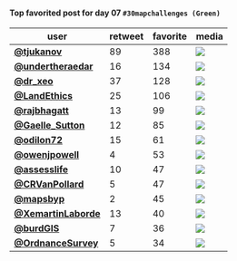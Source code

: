 #### Top favorited post for day 07 `#30mapchallenges (Green)`
| user                                            |   retweet |   favorite | media                                                           |
|-------------------------------------------------|-----------|------------|-----------------------------------------------------------------|
| **[@tjukanov](https://t.co/H2GKzR7SL2)**        |        89 |        388 | ![](http://pbs.twimg.com/media/EmIJOdWWoAEv28R.jpg)             |
| **[@undertheraedar](https://t.co/9RDDLGr1OA)**  |        16 |        134 | ![](http://pbs.twimg.com/tweet_video_thumb/EmOk6m7XEAEYifX.jpg) |
| **[@dr_xeo](https://t.co/0UfKEqDXLW)**          |        37 |        128 | ![](http://pbs.twimg.com/media/EmPC7nEXIAAhMkw.jpg)             |
| **[@LandEthics](https://t.co/HKhNPuyCCI)**      |        25 |        106 | ![](http://pbs.twimg.com/media/EmQR_xfXMAMKEmi.jpg)             |
| **[@rajbhagatt](https://t.co/gRbbcrDlyC)**      |        13 |         99 | ![](http://pbs.twimg.com/media/EmOketvU4AAS7O-.jpg)             |
| **[@Gaelle_Sutton](https://t.co/xdHZhLwhyF)**   |        12 |         85 | ![](http://pbs.twimg.com/media/EmJEioTWkAIktxf.jpg)             |
| **[@odilon72](https://t.co/nSI90e9byl)**        |        15 |         61 | ![](http://pbs.twimg.com/media/EmNR6qrXYAAWuYc.jpg)             |
| **[@owenjpowell](https://t.co/7taKBpoDmi)**     |         4 |         53 | ![](http://pbs.twimg.com/media/EmNWQqJXEAUHuDC.jpg)             |
| **[@assesslife](https://t.co/RWk417wvdA)**      |        10 |         47 | ![](http://pbs.twimg.com/media/EmMoOr_W4AAdlae.jpg)             |
| **[@CRVanPollard](https://t.co/ic9NkN8wNo)**    |         5 |         47 | ![](http://pbs.twimg.com/media/EmOEXqJW4AAZ9F9.jpg)             |
| **[@mapsbyp](https://t.co/ekpA8FxDNY)**         |         2 |         45 | ![](http://pbs.twimg.com/media/EmNyVuIXYAAujBF.jpg)             |
| **[@XemartinLaborde](https://t.co/u0SkXJkcDX)** |        13 |         40 | ![](http://pbs.twimg.com/media/EmOnNreXYAA0C3n.jpg)             |
| **[@burdGIS](https://t.co/66dsfchgqE)**         |         7 |         36 | ![](http://pbs.twimg.com/media/EmNMsdtXUAA7KBe.jpg)             |
| **[@OrdnanceSurvey](https://t.co/clJOq48kcV)**  |         5 |         34 | ![](http://pbs.twimg.com/media/EmNmd9uXYAIW0-N.jpg)             |
 
